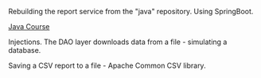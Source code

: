 Rebuilding the report service from the "java" repository. 
Using SpringBoot.

[Java Course](https://github.com/darek9k/java)

Injections.
The DAO layer downloads data from a file - simulating a database.

Saving a CSV report to a file - Apache Common CSV library.

